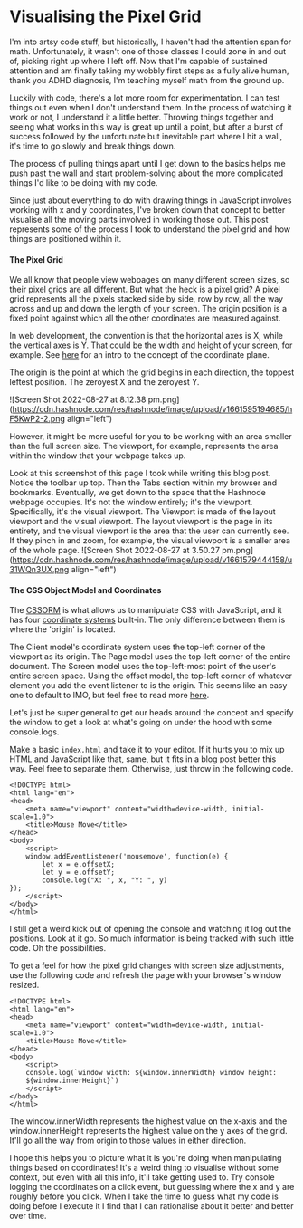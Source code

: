 # Visualising the Pixel Grid


I'm into artsy code stuff, but historically, I haven't had the attention span for math. Unfortunately, it wasn't one of those classes I could zone in and out of, picking right up where I left off. Now that I'm capable of sustained attention and am finally taking my wobbly first steps as a fully alive human, thank you ADHD diagnosis, I'm teaching myself math from the ground up. 

Luckily with code, there's a lot more room for experimentation. I can test things out even when I don't understand them. In the process of watching it work or not, I understand it a little better. Throwing things together and seeing what works in this way is great up until a point, but after a burst of success followed by the unfortunate but inevitable part where I hit a wall, it's time to go slowly and break things down.

The process of pulling things apart until I get down to the basics helps me push past the wall and start problem-solving about the more complicated things I'd like to be doing with my code. 

Since just about everything to do with drawing things in JavaScript involves working with x and y coordinates, I've broken down that concept to better visualise all the moving parts involved in working those out. This post represents some of the process I took to understand the pixel grid and how things are positioned within it. 

#### The Pixel Grid

We all know that people view webpages on many different screen sizes, so their pixel grids are all different. But what the heck is a pixel grid? A pixel grid represents all the pixels stacked side by side, row by row, all the way across and up and down the length of your screen. The origin position is a fixed point against which all the other coordinates are measured against. 

In web development, the convention is that the horizontal axes is X, while the vertical axes is Y. That could be the width and height of your screen, for example. See [here](https://www.youtube.com/watch?v=pAlq9fFwtus&ab_channel=KhanAcademy) for an intro to the concept of the coordinate plane.

The origin is the point at which the grid begins in each direction, the toppest leftest position. The zeroyest X and the zeroyest Y.


![Screen Shot 2022-08-27 at 8.12.38 pm.png](https://cdn.hashnode.com/res/hashnode/image/upload/v1661595194685/hF5KwP2-2.png align="left")
 
However, it might be more useful for you to be working with an area smaller than the full screen size. The viewport, for example, represents the area within the window that your webpage takes up. 

Look at this screenshot of this page I took while writing this blog post. Notice the toolbar up top. Then the Tabs section within my browser and bookmarks. Eventually, we get down to the space that the Hashnode webpage occupies. It's not the window entirely; it's the viewport. Specifically, it's the visual viewport. The Viewport is made of the layout viewport and the visual viewport. The layout viewport is the page in its entirety, and the visual viewport is the area that the user can currently see. If they pinch in and zoom, for example, the visual viewport is a smaller area of the whole page. 
![Screen Shot 2022-08-27 at 3.50.27 pm.png](https://cdn.hashnode.com/res/hashnode/image/upload/v1661579444158/u31WQn3UX.png align="left")


#### The CSS Object Model and Coordinates

The [CSSORM](https://developer.mozilla.org/en-US/docs/Web/API/CSS_Object_Model) is what allows us to manipulate CSS with JavaScript, and it has four [coordinate systems](https://developer.mozilla.org/en-US/docs/Web/CSS/CSSOM_View/Coordinate_systems#see_also) built-in. The only difference between them is where the 'origin' is located.

The Client model's coordinate system uses the top-left corner of the viewport as its origin. The Page model uses the top-left corner of the entire document. The Screen model uses the top-left-most point of the user's entire screen space. Using the offset model, the top-left corner of whatever element you add the event listener to is the origin. This seems like an easy one to default to IMO, but feel free to read more [here](https://developer.mozilla.org/en-US/docs/Web/CSS/CSSOM_View/Coordinate_systems#see_also). 

Let's just be super general to get our heads around the concept and specify the window to get a look at what's going on under the hood with some console.logs. 

Make a basic `index.html` and take it to your editor. If it hurts you to mix up HTML and JavaScript like that, same, but it fits in a blog post better this way. Feel free to separate them. Otherwise, just throw in the following code. 
```
<!DOCTYPE html>
<html lang="en">
<head>
    <meta name="viewport" content="width=device-width, initial-scale=1.0">
    <title>Mouse Move</title>
</head>
<body>
    <script>
    window.addEventListener('mousemove', function(e) {
        let x = e.offsetX;
        let y = e.offsetY;
        console.log("X: ", x, "Y: ", y)
});
    </script>
</body>
</html>
```

I still get a weird kick out of opening the console and watching it log out the positions. Look at it go. So much information is being tracked with such little code. Oh the possibilities. 

To get a feel for how the pixel grid changes with screen size adjustments, use the following code and refresh the page with your browser's window resized. 

```
<!DOCTYPE html>
<html lang="en">
<head>
    <meta name="viewport" content="width=device-width, initial-scale=1.0">
    <title>Mouse Move</title>
</head>
<body>
    <script>
    console.log(`window width: ${window.innerWidth} window height:          
    ${window.innerHeight}`)
    </script>
</body>
</html>
```

The window.innerWidth represents the highest value on the x-axis and the window.innerHeight represents the highest value on the y axes of the grid. It'll go all the way from origin to those values in either direction. 

I hope this helps you to picture what it is you're doing when manipulating things based on coordinates! It's a weird thing to visualise without some context, but even with all this info, it'll take getting used to. Try console logging the coordinates on a click event, but guessing where the x and y are roughly before you click. When I take the time to guess what my code is doing before I execute it I find that I can rationalise about it better and better over time. 

